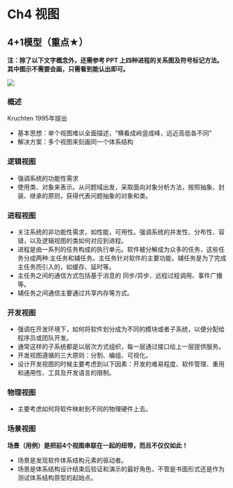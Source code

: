 # Ch4 视图

## 4+1模型（重点★）

**注：除了以下文字概念外，还需参考 PPT 上四种进程的关系图及符号标记方法。其中图示不需要会画，只需看到能认出即可。**

![](https://github.com/songkuixi/ArchitectureLab/blob/master/Review/Ch4_1.png)

### 概述

Kruchten 1995年提出

* 基本思想：单个视图难以全面描述，“横看成岭竖成峰，远近高低各不同”
* 解决方案：多个视图来刻画同一个体系结构

### 逻辑视图

* 强调系统的功能性需求
* 使用类、对象来表示。从问题域出发，采取面向对象分析方法，按照抽象、封装、继承的原则，获得代表问题抽象的对象和类。
     
### 进程视图
     
* 关注系统的非功能性需求，如性能，可用性。强调系统的并发性、分布性、容错，以及逻辑视图的类如何对应到进程。
* 进程是由一系列的任务构成的执行单元。软件被分解成为众多的任务，这些任务分成两种:主任务和辅任务。主任务针对软件的主要功能，辅任务是为了完成主任务而引入的，如缓存、延时等。
* 主任务之间的通信方式包括基于消息的 同步/异步、远程过程调用、事件广播等。
* 辅任务之间通信主要通过共享内存等方式。

### 开发视图

* 强调在开发环境下，如何将软件划分成为不同的模块或者子系统，以便分配给程序员或团队开发。
* 通常这样的子系统都是以层次方式组织，每一层通过接口给上一层提供服务。
* 开发视图遵循的三大原则：分割、编组、可视化。
* 设计开发视图的时候主要考虑到以下因素：开发的难易程度、软件管理、重用和通用性、工具及开发语言的限制。
                  
### 物理视图

* 主要考虑如何将软件映射到不同的物理硬件上去。

### 场景视图

**场景（用例）是把前4个视图串联在一起的纽带，而且不仅仅如此！**

* 场景是发现软件体系结构元素的驱动者。
* 场景是体系结构设计结束后验证和演示的最好角色，不管是书面形式还是作为测试体系结构原型的起始点。


